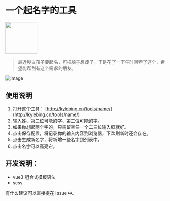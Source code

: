 # 一个起名字的工具


<img src="https://user-images.githubusercontent.com/12215982/206998042-a884306e-aea9-4782-89b6-ca4bb001cc5d.png" width="100px"/>

> 最近朋友孩子要起名，可把脑子想废了，于是花了一下午时间弄了这个，希望能帮到有这个需求的朋友。



![image](https://user-images.githubusercontent.com/12215982/206997896-a7ae0e1d-3f5f-4b23-8729-3221e82d7ce3.png)

## 使用说明
1. 打开这个工具： [http://kylebing.cn/tools/name/](http://kylebing.cn/tools/name/)
2. 输入姓、第二位可能的字、第三位可能的字。
3. 如果你想起两个字的，只需留空任一个二三位输入框就好。
4. 点击<kbd>保存配置</kbd>，将记录你的输入内容到浏览器，下次刷新时还会存在。
5. 点击<kbd>生成新名字</kbd>，将新增一些名字到列表中。
6. 点击名字可以高亮它。





## 开发说明：
- vue3 组合式模板语法
- scss


有什么建议可以直接提在 issue 中。




